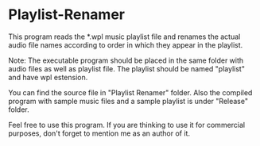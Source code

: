 # Playlist-Renamer
This program reads the *.wpl music playlist file and renames the actual audio file names according to order in which they appear in the playlist.

Note:	The executable program should be placed in the same folder with audio files as well as playlist file. The playlist should be named "playlist" and have wpl estension.

You can find the source file in "Playlist Renamer" folder. Also the compiled program with sample music files and a sample playlist is under "Release" folder.

Feel free to use this program.
If you are thinking to use it for commercial purposes, don't forget to mention me as an author of it.
